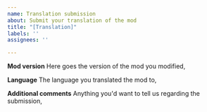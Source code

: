 ```yaml
---
name: Translation submission
about: Submit your translation of the mod
title: "[Translation]"
labels: ''
assignees: ''

---
```


**Mod version**
Here goes the version of the mod you modified,

**Language**
The language you translated the mod to,

**Additional comments**
Anything you'd want to tell us regarding the submission,
